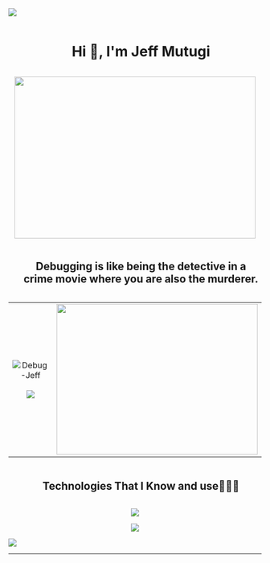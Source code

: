 <!--horizontal divider(gradiant)-->
<img src="https://user-images.githubusercontent.com/73097560/115834477-dbab4500-a447-11eb-908a-139a6edaec5c.gif">

<!--h1 without bottom border-->
<div id="user-content-toc">
  <ul align="center">
    <summary><h1 style="display: inline-block">Hi 👋, I'm Jeff Mutugi</h1></summary>
  </ul>
</div>


<!--- gif -->
<div align="center">
  <img src="https://media.giphy.com/media/u2wg2uXJbHzkXkPphr/giphy.gif" width="480" height="322" />
</div>



<!--h2 without bottom border-->
<div id="user-content-toc">
  <ul align="center">
    <summary><h2 style="display: inline-block">Debugging is like being the detective in a crime movie where you are also the murderer.</h2></summary>
  </ul>
</div>


<!--Intro start
- 🌱 I’m currently learning **to put together multiple Hyper Beast Stack for Scalable Applications.**

- ☁️ I've keen interest in cyber security. <!--So,I'm learning ****-->

<!--- 📫 Feel free to reach me out **jmutugi00.0@gmail.com**-->

<!--Intro end-->



<!--- stats & Trophy (start) -->
<p align="center">
  <!--- stats (start) -->
<table align="center">
<tr border="none">
<td width="50%" align="center">
  
  <img  align="center"  src="https://github-readme-stats.vercel.app/api?username=Debug-Jeff&show_icons=true&locale=en&theme=dark" alt="Debug-Jeff" />
  <br></br>
  <img align="center" src="https://streak-stats.demolab.com?user=Debug-Jeff&theme=dark&exclude_days=Sun&stroke=EB545400)](https://git.io/streak-stats">
</td>

<td width="50%" align="center">

  <img  align="center" height="300px" width="400px" src="https://github-readme-stats.vercel.app/api/top-langs?username=Debug-Jeff&show_icons=true&locale=en&layout=compact&theme=dark"/>
  
  </td>
</tr>
</table>
<!--- stats (end) -->

<!--- trophy (start) -->
<!--<div align=center>
  <a href="https://github.com/ryo-ma/github-profile-trophy" title="Go to Source">
      <img align="center" width=84% src="https://github-profile-trophy.vercel.app/?username=Debug-Jeff&theme=radical&row=1&column=7&margin-h=15&margin-w=5&no-bg=true" alt="TROPHY" />
    </a>
</div>
<!--- trophy (start) -->


</p>        
<!--- stats (end) -->


<!--h1 without bottom border-->
<div id="user-content-toc">
  <ul align="center">
    <summary><h2 style="display: inline-block">Technologies That I Know and use👨🏻‍💻</h2></summary>
  </ul>
</div>
<!--tech stack icons-->
<p align="center">
  <a href="https://skillicons.dev">
    <img src="https://skillicons.dev/icons?i=git,bootstrap,css,docker,figma,html,vue,js,linux,mongodb,mysql,nextjs,nodejs,py,java,react,tailwind,ts,vscode&perline=14" />
  </a>
</p>

<!--<div id="user-content-toc">
  <ul align="center">
    <summary><h2 style="display: inline-block">Achievments🎉</h2></summary>
  </ul>
</div>

<!--Badges-->
<!--<p align="center">
<a href="https://learn.microsoft.com/api/achievements/share/en-us/Jeff-0109/FV2JTM9X?sharingId=18806A7097F48D48" target="blank" rel="noopener noreferrer"><img align="center" src="https://learn.microsoft.com/en-us/training/achievements/create-git-project.svg" alt="Microsoft" height="50" width="50" /></a>
<a href="https://learn.microsoft.com/api/achievements/share/en-us/Jeff-0109/4L5W8PGK?sharingId=18806A7097F48D48" target="blank" rel="noopener noreferrer"><img align="center" src="https://learn.microsoft.com/en-us/training/achievements/student-evangelism/introduction-to-git-badge.svg" alt="Microsoft" height="50" width="50" /></a>
<a href="https://learn.microsoft.com/api/achievements/share/en-us/Jeff-0109/UYXEMA83?sharingId=18806A7097F48D48" target="blank" rel="noopener noreferrer"><img align="center" src="https://learn.microsoft.com/en-us/learn/achievements/generic-badge.svg" alt="Microsoft" height="50" width="50" /></a>


<!-- Connect with me -->
<!--h2 without bottom border-->
<!--<div id="user-content-toc">
  <ul align="center">
    <summary><h2 style="display: inline-block">Connect With Me🤝</h2></summary>
  </ul>
</div>

<!--icons and links-->
<!--<p align="center">
<a href="hhttps://www.linkedin.com/in/jeff-m-7a2123305/" target="blank"><img align="center" src="https://user-images.githubusercontent.com/88904952/234979284-68c11d7f-1acc-4f0c-ac78-044e1037d7b0.png" alt="linkedin" height="50" width="50" /></a>
<a href="https://x.com/Debug_Jeff" target="blank"><img align="center" src="https://user-images.githubusercontent.com/88904952/234980676-61bfb021-ecc8-48f7-88e6-34c1b06c4a58.png" alt="twitter" height="50" width="50" /></a> 
<a href="https://www.instagram.com/_Simply_Jeff?igsh=bHBoc3k5YmM5YWFp" target="blank"><img align="center" src="https://user-images.githubusercontent.com/88904952/234981169-2dd1e58f-4b7e-468c-8213-034ba62156c3.png" alt="instagram" height="50" width="50" /></a>
<a href="https://discordapp.com/users/1102554263781118044" target="blank"><img align="center" src="https://user-images.githubusercontent.com/88904952/234982627-019fd336-6248-453c-9b05-97c13fd1d207.png" alt="discord" height="50" width="50" /></a>-->
  
</p>


<!--profile visit count-->
<div align="center">
  
[![](https://komarev.com/ghpvc/?username=Debug-Jeff&label=Profile%20views&color=0e75b6&style=flat)](https://visitcount.itsvg.in)
  
</div>

<!--horizontal divider(gradiant)-->
<img src="https://user-images.githubusercontent.com/73097560/115834477-dbab4500-a447-11eb-908a-139a6edaec5c.gif">

----------------------------------------------------------------------
